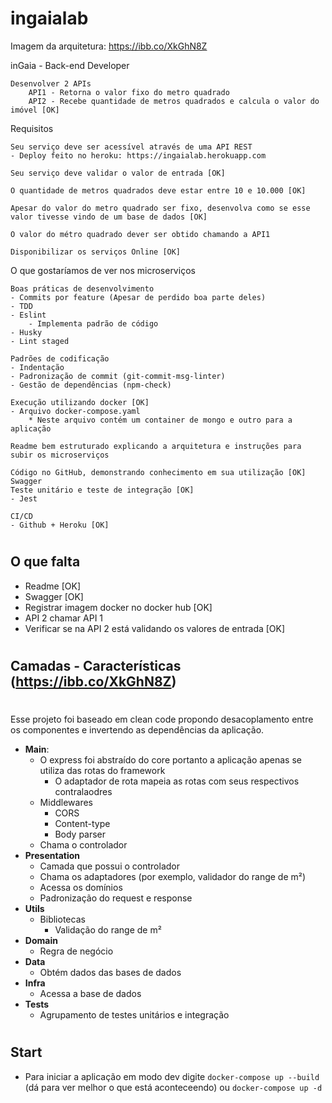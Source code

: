 # ingaialab
Imagem da arquitetura: https://ibb.co/XkGhN8Z

inGaia - Back-end Developer

    Desenvolver 2 APIs
        API1 - Retorna o valor fixo do metro quadrado
        API2 - Recebe quantidade de metros quadrados e calcula o valor do imóvel [OK]

Requisitos

    Seu serviço deve ser acessível através de uma API REST
	- Deploy feito no heroku: https://ingaialab.herokuapp.com

    Seu serviço deve validar o valor de entrada [OK]

    O quantidade de metros quadrados deve estar entre 10 e 10.000 [OK]

    Apesar do valor do metro quadrado ser fixo, desenvolva como se esse valor tivesse vindo de um base de dados [OK]

    O valor do métro quadrado dever ser obtido chamando a API1

    Disponibilizar os serviços Online [OK]

O que gostaríamos de ver nos microserviços

    Boas práticas de desenvolvimento
	- Commits por feature (Apesar de perdido boa parte deles)
	- TDD
	- Eslint
		- Implementa padrão de código
	- Husky
	- Lint staged
	
    Padrões de codificação
	- Indentação
	- Padronização de commit (git-commit-msg-linter)
	- Gestão de dependências (npm-check)

    Execução utilizando docker [OK]
	- Arquivo docker-compose.yaml
		* Neste arquivo contém um container de mongo e outro para a aplicação

    Readme bem estruturado explicando a arquitetura e instruções para subir os microserviços

    Código no GitHub, demonstrando conhecimento em sua utilização [OK]
    Swagger
    Teste unitário e teste de integração [OK]
	- Jest

    CI/CD
	- Github + Heroku [OK]

#
## O que falta
* Readme [OK]
* Swagger [OK]
* Registrar imagem docker no docker hub [OK]
* API 2 chamar API 1
* Verificar se na API 2 está validando os valores de entrada [OK]

#
## Camadas - Características (https://ibb.co/XkGhN8Z)
#
Esse projeto foi baseado em clean code propondo desacoplamento entre os componentes e invertendo as dependências da aplicação.

* <b>Main</b>:
	- O express foi abstraído do core portanto a aplicação apenas se utiliza das rotas do framework
		- O adaptador de rota mapeia as rotas com seus respectivos contralaodres
	- Middlewares
		- CORS
		- Content-type
		- Body parser
	- Chama o controlador
* <b>Presentation</b>
	- Camada que possui o controlador 
	- Chama os adaptadores (por exemplo, validador do range de m²)
	- Acessa os domínios 
	- Padronização do request e response
* <b>Utils</b>
	- Bibliotecas
		- Validação do range de m²
* <b>Domain</b>
	- Regra de negócio
* <b>Data</b>
	- Obtém dados das bases de dados
* <b>Infra</b>
	- Acessa a base de dados
* <b>Tests</b>
	- Agrupamento de testes unitários e integração

#
## Start
* Para iniciar a aplicação em modo dev digite `docker-compose up --build` (dá para ver melhor o que está aconteceendo) ou `docker-compose up -d`
 